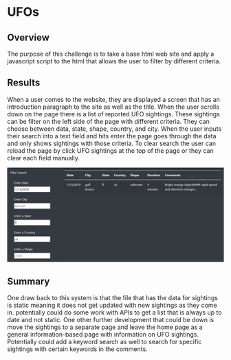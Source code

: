 # UFOs
## Overview

The purpose of this challenge is to take a base html web site and apply a javascript script to the html that allows the user to filter by different criteria.

## Results

When a user comes to the website, they are displayed a screen that has an introduction paragraph to the site as well as the title. When the user scrolls down on the page there is a list of reported UFO sightings. These sightings can be filter on the left side of the page with different criteria. They can choose between data, state, shape, country, and city. When the user inputs their search into a text field and hits enter the page goes through the data and only shows sightings with those criteria. To clear search the user can reload the page by click UFO sightings at the top of the page or they can clear each field manually. 

![image of filtered sightings](https://github.com/Tyfox1206/UFOs/blob/main/images%20for%20readme/example%20of%20filter.PNG)

## Summary

One draw back to this system is that the file that has the data for sightings is static meaning it does not get updated with new sightings as they come in. potentially could do some work with APIs to get a list that is always up to date and not static. One other further development that could be down is move the sightings to a separate page and leave the home page as a general information-based page with information on UFO sightings. Potentially could add a keyword search as well to search for specific sightings with certain keywords in the comments. 
